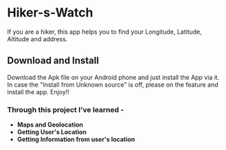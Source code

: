 # Hiker-s-Watch
 If you are a hiker, this app helps you to find your Longitude, Latitude, Altitude and address.
## Download and Install
Download the Apk file on your Android phone and just install the App via it. In case the "Install from Unknown source" is off, please on the feature and install the app. Enjoy!!

### Through this project I've learned -
* **Maps and Geolocation**
* **Getting User's Location**
* **Getting Information from user's location**
